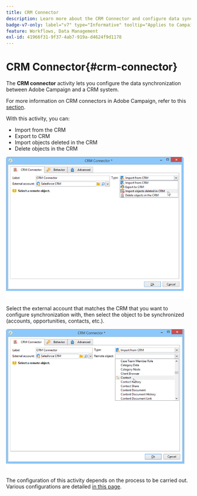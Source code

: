 ```yaml
---
title: CRM Connector
description: Learn more about the CRM Connector and configure data synchronization
badge-v7-only: label="v7" type="Informative" tooltip="Applies to Campaign Classic v7 only"
feature: Workflows, Data Management
exl-id: 41966f31-9f37-4ab7-919a-d4624f9d1178
---
```

# CRM Connector{#crm-connector}



The **CRM connector** activity lets you configure the data synchronization between Adobe Campaign and a CRM system.

For more information on CRM connectors in Adobe Campaign, refer to this [section](../../platform/using/crm-connectors.md).

With this activity, you can:

* Import from the CRM
* Export to CRM
* Import objects deleted in the CRM
* Delete objects in the CRM

![](assets/crm_task_select_op.png)

Select the external account that matches the CRM that you want to configure synchronization with, then select the object to be synchronized (accounts, opportunities, contacts, etc.).

![](assets/crm_task_select_obj.png)

The configuration of this activity depends on the process to be carried out. Various configurations are detailed [in this page](../../platform/using/crm-data-sync.md).
